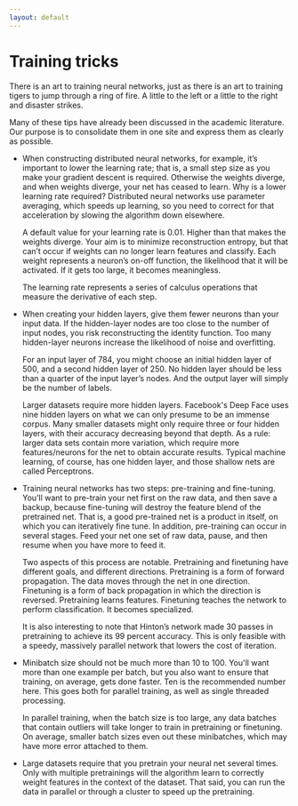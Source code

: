 ```yaml
---
layout: default
---
```


# Training tricks

There is an art to training neural networks, just as there is an art to training tigers to jump through a ring of fire. A little to the left or a little to the right and disaster strikes.

Many of these tips have already been discussed in the academic literature. Our purpose is to consolidate them in one site and express them as clearly as possible. 

* When constructing distributed neural networks, for example, it’s important to lower the learning rate; that is, a small step size as you make your gradient descent is required. Otherwise the weights diverge, and when weights diverge, your net has ceased to learn. Why is a lower learning rate required? Distributed neural networks use parameter averaging, which speeds up learning, so you need to correct for that acceleration by slowing the algorithm down elsewhere.

  A default value for your learning rate is 0.01. Higher than that makes the weights diverge. Your aim is to minimize reconstruction entropy, but that can’t occur if weights can no longer learn features and classify. Each weight represents a neuron’s on-off function, the likelihood that it will be activated. If it gets too large, it becomes meaningless. 

  The learning rate represents a series of calculus operations that measure the derivative of each step.

* When creating your hidden layers, give them fewer neurons than your input data. If the hidden-layer nodes are too close to the number of input nodes, you risk reconstructing the identity function. Too many hidden-layer neurons increase the likelihood of noise and overfitting.

  For an input layer of 784, you might choose an initial hidden layer of 500, and a second hidden layer of 250. No hidden layer should be less than a quarter of the input layer’s nodes. And the output layer will simply be the number of labels. 

  Larger datasets require more hidden layers. Facebook's Deep Face uses nine hidden layers on what we can only presume to be an immense corpus. Many smaller datasets might only require three or four hidden layers, with their accuracy decreasing beyond that depth. As a rule: larger data sets contain more variation, which require more features/neurons for the net to obtain accurate results. Typical machine learning, of course, has one hidden layer, and those shallow nets are called Perceptrons. 

* Training neural networks has two steps: pre-training and fine-tuning. You’ll want to pre-train your net first on the raw data, and then save a backup, because fine-tuning will destroy the feature blend of the pretrained net. That is, a good pre-trained net is a product in itself, on which you can iteratively fine tune. In addition, pre-training can occur in several stages. Feed your net one set of raw data, pause, and then resume when you have more to feed it. 

  Two aspects of this process are notable. Pretraining and finetuning have different goals, and different directions. Pretraining is a form of forward propagation. The data moves through the net in one direction. Finetuning is a form of back propagation in which the direction is reversed. Pretraining learns features. Finetuning teaches the network to perform classification. It becomes specialized. 

  It is also interesting to note that Hinton’s network made 30 passes in pretraining to achieve its 99 percent accuracy. This is only feasible with a speedy, massively parallel network that lowers the cost of iteration.

* Minibatch size should not be much more than 10 to 100. You'll want more than one example per batch, but you also want to ensure that training, on average, gets done faster. Ten is the recommended number here. This goes both for parallel training, as well as single threaded processing.

  In parallel training, when the batch size is too large, any data batches that contain outliers will take longer to train in pretraining or finetuning. On average, smaller batch sizes even out these minibatches, which may have more error attached to them.

* Large datasets require that you pretrain your neural net several times. Only with multiple pretrainings will the algorithm learn to correctly weight features in the context of the dataset. That said, you can run the data in parallel or through a cluster to speed up the pretraining. 
